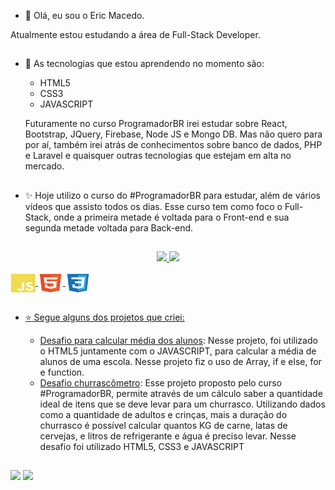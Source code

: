 - 👋 Olá, eu sou o Eric Macedo. 

Atualmente estou estudando a área de Full-Stack Developer. 

##

- 🚀 As tecnologias que estou aprendendo no momento são:
    <ul>
        <li>HTML5</li>
        <li>CSS3</li>
        <li>JAVASCRIPT</li>
    </ul>
    
    Futuramente no curso ProgramadorBR irei estudar sobre React, Bootstrap, JQuery, Firebase, Node JS e Mongo DB. Mas não quero para por aí, também irei atrás de conhecimentos sobre banco de dados, PHP e Laravel e quaisquer outras tecnologias que estejam em alta no mercado.
    
##


- ✨ Hoje utilizo o curso do #ProgramadorBR para estudar, além de vários vídeos que assisto todos os dias. Esse curso tem como foco o Full-Stack, onde a primeira metade é voltada para o Front-end e sua segunda metade voltada para Back-end.

##

<div align="center">
  <a href="https://github.com/ericDK89">
  <img height="180em" src="https://github-readme-stats.vercel.app/api?username=ericDK89&show_icons=true&theme=dracula&include_all_commits=true&count_private=true"/>
  <img height="180em" src="https://github-readme-stats.vercel.app/api/top-langs/?username=ericDK89&layout=compact&langs_count=7&theme=dracula"/>
</div>
<div style="display: inline_block"><br>
  <img align="center" alt="Javascript" height="30" width="40" src="https://raw.githubusercontent.com/devicons/devicon/master/icons/javascript/javascript-plain.svg">
  <img align="center" alt="HTML" height="30" width="40" src="https://raw.githubusercontent.com/devicons/devicon/master/icons/html5/html5-original.svg">
  <img align="center" alt="CSS" height="30" width="40" src="https://raw.githubusercontent.com/devicons/devicon/master/icons/css3/css3-original.svg">
</div>

    
##

- ⭐ Segue alguns dos projetos que criei:
      
    <ul>
     <a href="https://github.com/ericDK89/Desafio-Colegio-Javascript"><li>Desafio para calcular média dos alunos</a>: Nesse projeto, foi utilizado o HTML5 juntamente com o JAVASCRIPT, para calcular a média de alunos de uma escola. Nesse projeto fiz o uso de Array, if e else, for e function.</>
     <a href="https://github.com/ericDK89/Desafio-churrascometro"><li>Desafio churrascômetro</a>: Esse projeto proposto pelo curso #ProgramadorBR, permite através de um cálculo saber a quantidade ideal de itens que se deve levar para um churrasco. Utilizando dados como a quantidade de adultos e crinças, mais a duração do churrasco é possível calcular quantos KG de carne, latas de cervejas, e litros de refrigerante e água é preciso levar. Nesse desafio foi utilizado HTML5, CSS3 e JAVASCRIPT</>
    </ul>       

##

<div> 
  <a href = "mailto:ericthr42@gmail.com"><img src="https://img.shields.io/badge/-Gmail-%23333?style=for-the-badge&logo=gmail&logoColor=white" target="_blank"></a>
  <a href="https://www.linkedin.com/in/eric-macedo-9b47601b1/" target="_blank"><img src="https://img.shields.io/badge/-LinkedIn-%230077B5?style=for-the-badge&logo=linkedin&logoColor=white" target="_blank"></a>  
</div>

